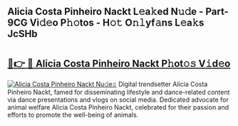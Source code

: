 ## Alicia Costa Pinheiro Nackt L𝚎a𝚔ed N𝚞𝚍e - Part-9CG Vi𝚍𝚎o P𝚑𝚘tos - H𝚘𝚝 O𝚗𝚕yf𝚊ns L𝚎a𝚔s JcSHb

# <h2><a href="http://kf2dco.oniu.top/?m=Alicia+Costa+Pinheiro+Nackt">🔗👉 🔴 Alicia Costa Pinheiro Nackt P𝚑ot𝚘𝚜 V𝚒d𝚎o</a></h2>

[![Alicia Costa Pinheiro Nackt Nu𝚍e𝚜](https://i.imgur.com/0qMVB7G.gif)](http://kf2dco.oniu.top/?m=Alicia+Costa+Pinheiro+Nackt)
Digital trendsetter Alicia Costa Pinheiro Nackt, famed for disseminating lifestyle and dance-related content via dance presentations and vlogs on social media. Dedicated advocate for animal welfare Alicia Costa Pinheiro Nackt, celebrated for their passion and efforts to promote the well-being of animals.  
